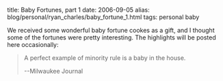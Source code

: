 title: Baby Fortunes, part 1
date: 2006-09-05
alias: blog/personal/ryan_charles/baby_fortune_1.html
tags: personal baby

We received some wonderful baby fortune cookes as a gift, and I thought
some of the fortunes were pretty interesting.  The highlights will
be posted here occasionally:

> A perfect example of minority rule is a baby in the house.
>
> --Milwaukee Journal

